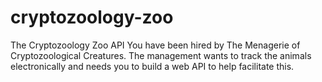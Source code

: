 # cryptozoology-zoo
The Cryptozoology Zoo API
You have been hired by The Menagerie of Cryptozoological Creatures. The management wants to track the animals electronically and needs you to build a web API to help facilitate this.
